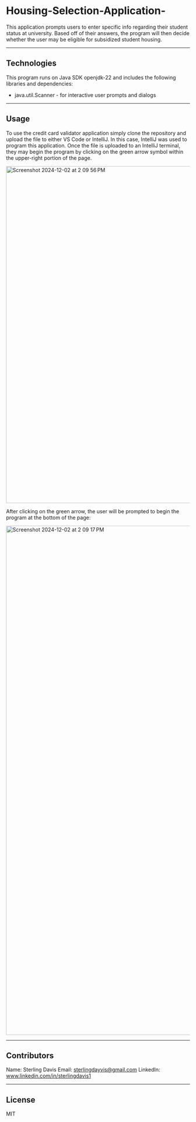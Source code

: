 # Housing-Selection-Application-
This application prompts users to enter specific info regarding their student status at university. Based off of their answers, the program will then decide whether the user may be eligible for subsidized student housing. 

---

## Technologies 

This program runs on Java SDK openjdk-22 and includes the following libraries and dependencies:

* java.util.Scanner - for interactive user prompts and dialogs 

---

## Usage 

To use the credit card validator application simply clone the repository and upload the file to either VS Code or IntelliJ. In this case, IntelliJ was used to program this application. Once the file is uploaded to an IntelliJ terminal, they may begin the program by clicking on the green arrow symbol within the upper-right portion of the page. 


<img width="921" alt="Screenshot 2024-12-02 at 2 09 56 PM" src="https://github.com/user-attachments/assets/3e87f97f-be98-48e0-bfb2-ec420756d48e">


After clicking on the green arrow, the user will be prompted to begin the program at the bottom of the page: 


<img width="1392" alt="Screenshot 2024-12-02 at 2 09 17 PM" src="https://github.com/user-attachments/assets/2a8acc48-d0eb-4f0a-af08-3bf0a6f72037">

---

## Contributors

Name: Sterling Davis 
Email: sterlingdayvis@gmail.com
LinkedIn: www.linkedin.com/in/sterlingdavis1

---

## License

MIT

